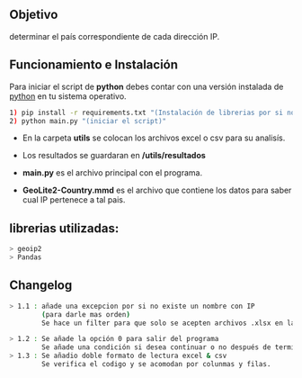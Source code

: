 
## Objetivo
determinar el país correspondiente de cada dirección IP.

## Funcionamiento e Instalación
Para iniciar el script de <b>python</b> debes contar con una versión instalada de [python](https://www.python.org/downloads/) en tu sistema operativo.
```bash
1) pip install -r requirements.txt "(Instalación de librerias por si no las tienes instaladas)"
2) python main.py "(iniciar el script)"
```

* En la carpeta <b>utils</b> se colocan los archivos excel o csv para su analisís.

* Los resultados se guardaran en <b>/utils/resultados</b>

* <b>main.py</b> es el archivo principal con el programa.

* <b>GeoLite2-Country.mmd</b> es el archivo que contiene los datos para saber cual IP pertenece a tal pais.

## librerias utilizadas:
```bash
> geoip2
> Pandas
```


## Changelog

```bash
> 1.1 : añade una excepcion por si no existe un nombre con IP 
        (para darle mas orden)
        Se hace un filter para que solo se acepten archivos .xlsx en la variable "archivos"

> 1.2 : Se añade la opción 0 para salir del programa
        Se añade una condición si desea continuar o no después de terminar de convertir un archivo.
> 1.3 : Se añadio doble formato de lectura excel & csv 
        Se verifica el codigo y se acomodan por colunmas y filas.
```
